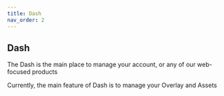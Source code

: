 ```yaml
---
title: Dash
nav_order: 2
---
```


## Dash

The Dash is the main place to manage your account, or any of our web-focused products

Currently, the main feature of Dash is to manage your Overlay and Assets

